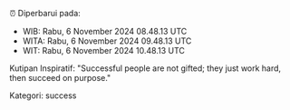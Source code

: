 ⏰ Diperbarui pada:
- WIB: Rabu, 6 November 2024 08.48.13 UTC
- WITA: Rabu, 6 November 2024 09.48.13 UTC
- WIT: Rabu, 6 November 2024 10.48.13 UTC

Kutipan Inspiratif:
"Successful people are not gifted; they just work hard, then succeed on purpose."


Kategori: success

